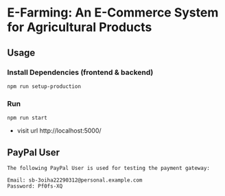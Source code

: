 # E-Farming: An E-Commerce System for Agricultural Products

## Usage

### Install Dependencies (frontend & backend)

```
npm run setup-production
```

### Run

```
npm run start
```

- visit url http://localhost:5000/

## PayPal User

```
The following PayPal User is used for testing the payment gateway:

Email: sb-3oiha22290312@personal.example.com
Password: Pf0fs-XQ

```
